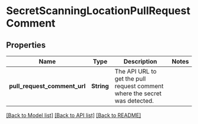 # SecretScanningLocationPullRequestComment

## Properties

Name | Type | Description | Notes
------------ | ------------- | ------------- | -------------
**pull_request_comment_url** | **String** | The API URL to get the pull request comment where the secret was detected. | 

[[Back to Model list]](../README.md#documentation-for-models) [[Back to API list]](../README.md#documentation-for-api-endpoints) [[Back to README]](../README.md)


